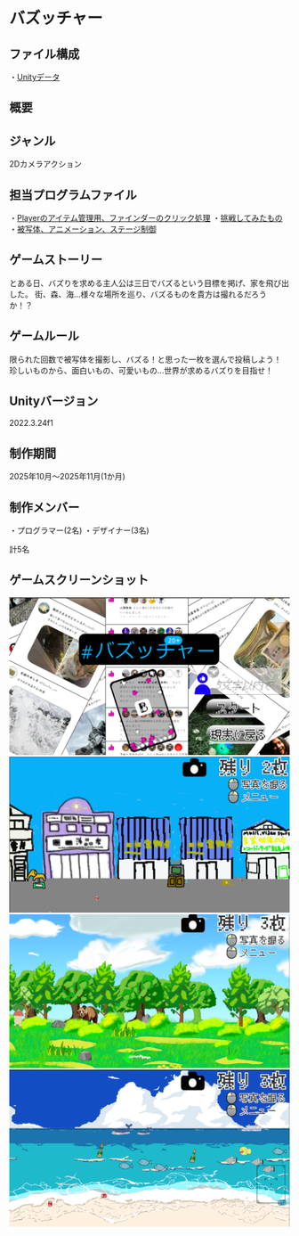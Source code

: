 # バズッチャー

## ファイル構成
・[Unityデータ](/ProjectData/)

## 概要

## ジャンル
2Dカメラアクション

## 担当プログラムファイル
・[Playerのアイテム管理用、ファインダーのクリック処理](/ProjectData/Assets/Scripts/ControlScripts/)
・[挑戦してみたもの](/ProjectData/Assets/Scripts/CreateScripts/)
・[被写体、アニメーション、ステージ制御](/ProjectData/Assets/Scripts/ManegeScripts/)

## ゲームストーリー
とある日、バズりを求める主人公は三日でバズるという目標を掲げ、家を飛び出した。
街、森、海…様々な場所を巡り、バズるものを貴方は撮れるだろうか！？

## ゲームルール
限られた回数で被写体を撮影し、バズる！と思った一枚を選んで投稿しよう！
珍しいものから、面白いもの、可愛いもの…世界が求めるバズりを目指せ！

## Unityバージョン
2022.3.24f1

## 制作期間
2025年10月～2025年11月(1か月)

## 制作メンバー
・プログラマー(2名)
・デザイナー(3名)

計5名

## ゲームスクリーンショット
![タイトル画面](/ScreenShot/Buzzture_Title.png)
![ゲーム画面その1](/ScreenShot/Buzz_Stage01.png)
![ゲーム画面その2](/ScreenShot/Buzz_Stage02.png)
![ゲーム画面その3](/ScreenShot/Buzz_Stage03.png)